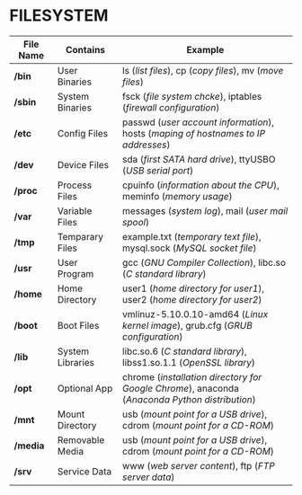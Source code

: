 # FILESYSTEM
| File Name | Contains          | Example                                                                   |    
|-----------|-------------------|---------------------------------------------------------------------------|   
| **/bin**  | User Binaries     | ls (*list files*), cp (*copy files*), mv (*move files*)                   |  
| **/sbin** | System Binaries   | fsck (*file system chcke*), iptables (*firewall configuration*)           |     
| **/etc**  | Config Files      | passwd (*user account information*), hosts (*maping of hostnames to IP addresses*)|  
| **/dev**  | Device Files      | sda (*first SATA hard drive*), ttyUSBO (*USB serial port*)                |     
| **/proc** | Process Files     | cpuinfo (*information about the CPU*), meminfo (*memory usage*)           |   
| **/var**  | Variable Files    | messages (*system log*), mail (*user mail spool*)                         |     
| **/tmp**  | Temparary Files   | example.txt (*temporary text file*), mysql.sock (*MySQL socket file*)     |  
| **/usr**  | User Program      | gcc (*GNU Compiler Collection*), libc.so (*C standard library*)           |               
| **/home** | Home Directory    | user1 (*home directory for user1*), user2 (*home directory for user2*)    |  
| **/boot** | Boot Files        | vmlinuz-5.10.0.10-amd64 (*Linux kernel image*), grub.cfg (*GRUB configuration*)   |  
| **/lib**  | System Libraries  | libc.so.6 (*C standard library*), libss1.so.1.1 (*OpenSSL library*)       | 
| **/opt**  | Optional App      | chrome (*installation directory for Google Chrome*), anaconda (*Anaconda Python distribution*)    |  
| **/mnt**  | Mount Directory   | usb (*mount point for a USB drive*), cdrom (*mount point for a CD-ROM*)   |  
| **/media**| Removable Media   | usb (*mount point for a USB drive*), cdrom (*mount point for a CD-ROM*)   |  
| **/srv**  | Service Data      | www (*web server content*), ftp (*FTP server data*)                       |